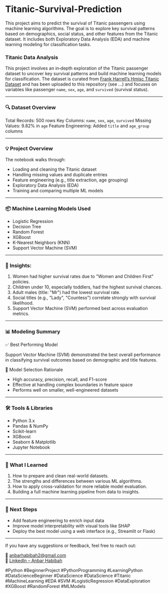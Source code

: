 # **Titanic-Survival-Prediction**
This project aims to predict the survival of Titanic passengers using machine learning algorithms. The goal is to explore key survival patterns based on demographics, social status, and other features from the Titanic dataset. It includes both Exploratory Data Analysis (EDA) and machine learning modeling for classification tasks.

### **Titanic Data Analysis**
This project involves an in‑depth exploration of the Titanic passenger dataset to uncover key survival patterns and build machine learning models for classification. The dataset is curated from [Frank Harrell’s Hmisc Titanic Dataset](https://hbiostat.org/data/repo/titanic.html) and has been uploaded to this repository (see ...) and focuses on variables like passenger `name`, `sex`, `age`, and `survived` (survival status).

---

### 🔍 Dataset Overview
Total Records: 500 rows
Key Columns: `name`, `sex`, `age`, `survived`
Missing Values: 9.82% in `age`
Feature Engineering: Added `title` and `age_group` columns

---

### **💡 Project Overview**
The notebook walks through:
 - Loading and cleaning the Titanic dataset
 - Handling missing values and duplicate entries
 - Feature engineering (e.g., title extraction, age grouping)
 - Exploratory Data Analysis (EDA)
 - Training and comparing multiple ML models

---
### **📦 Machine Learning Models Used**
- Logistic Regression
- Decision Tree
- Random Forest
- XGBoost
- K-Nearest Neighbors (KNN)
- Support Vector Machine (SVM)

---

### **🔎 Insights:**
1. Women had higher survival rates due to "Women and Children First" policies.
2. Children under 10, especially toddlers, had the highest survival chances.
3. Adult males (title: "Mr") had the lowest survival rate.
4. Social titles (e.g., "Lady", "Countess") correlate strongly with survival likelihood.
5. Support Vector Machine (SVM) performed best across evaluation metrics.

---

### **📊 Modeling Summary**
✅ Best Performing Model

Support Vector Machine (SVM) demonstrated the best overall performance in classifying survival outcomes based on demographic and title features.

🧠 Model Selection Rationale
- High accuracy, precision, recall, and F1-score
- Effective at handling complex boundaries in feature space
- Performs well on smaller, well-engineered datasets
  
---

### **🛠️ Tools & Libraries**
- Python 3.x
- Pandas & NumPy
- Scikit-learn
- XGBoost
- Seaborn & Matplotlib
- Jupyter Notebook

---

### **📌 What I Learned**
1. How to prepare and clean real-world datasets.
2. The strengths and differences between various ML algorithms.
3. How to apply cross-validation for more reliable model evaluation.
4. Building a full machine learning pipeline from data to insights.
   
---

### **🚀 Next Steps**
- Add feature engineering to enrich input data
- Improve model interpretability with visual tools like SHAP
- Deploy the best model using a web interface (e.g., Streamlit or Flask)

---

If you have any suggestions or feedback, feel free to reach out:

📧 anbarhabibah2@gmail.com  
🔗 [LinkedIn – Anbar Habibah](https://www.linkedin.com/in/anbarhabibah)

#Python #BeginnerProject #PythonProgramming #LearningPython #DataScienceBeginner #DataScience
#DataScience #Titanic #MachineLearning #EDA #SVM
#LogisticRegression #DataExploration #XGBoost #RandomForest  #MLModels
